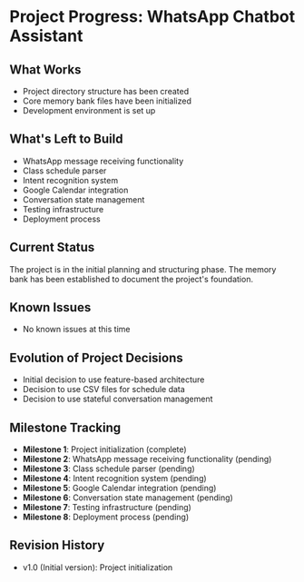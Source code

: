 # Project Progress: WhatsApp Chatbot Assistant

## What Works
- Project directory structure has been created
- Core memory bank files have been initialized
- Development environment is set up

## What's Left to Build
- WhatsApp message receiving functionality
- Class schedule parser
- Intent recognition system
- Google Calendar integration
- Conversation state management
- Testing infrastructure
- Deployment process

## Current Status
The project is in the initial planning and structuring phase. The memory bank has been established to document the project's foundation.

## Known Issues
- No known issues at this time

## Evolution of Project Decisions
- Initial decision to use feature-based architecture
- Decision to use CSV files for schedule data
- Decision to use stateful conversation management

## Milestone Tracking
- **Milestone 1**: Project initialization (complete)
- **Milestone 2**: WhatsApp message receiving functionality (pending)
- **Milestone 3**: Class schedule parser (pending)
- **Milestone 4**: Intent recognition system (pending)
- **Milestone 5**: Google Calendar integration (pending)
- **Milestone 6**: Conversation state management (pending)
- **Milestone 7**: Testing infrastructure (pending)
- **Milestone 8**: Deployment process (pending)

## Revision History
- v1.0 (Initial version): Project initialization

